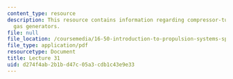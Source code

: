 ```yaml
---
content_type: resource
description: This resource contains information regarding compressor-turbine matching;
  gas generators.
file: null
file_location: /coursemedia/16-50-introduction-to-propulsion-systems-spring-2012/d274f4ab2b1bd47c05a3cdb1c43e9e33_MIT16_50S12_lec31.pdf
file_type: application/pdf
resourcetype: Document
title: Lecture 31
uid: d274f4ab-2b1b-d47c-05a3-cdb1c43e9e33
---
```

